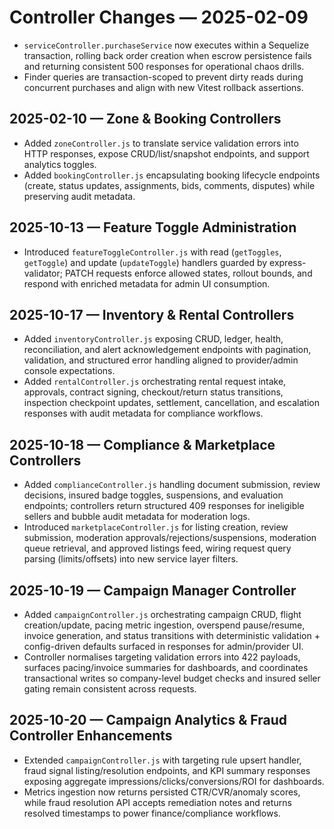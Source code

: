# Controller Changes — 2025-02-09

- `serviceController.purchaseService` now executes within a Sequelize transaction, rolling back order creation when escrow persistence fails and returning consistent 500 responses for operational chaos drills.
- Finder queries are transaction-scoped to prevent dirty reads during concurrent purchases and align with new Vitest rollback assertions.
## 2025-02-10 — Zone & Booking Controllers
- Added `zoneController.js` to translate service validation errors into HTTP responses, expose CRUD/list/snapshot endpoints, and support analytics toggles.
- Added `bookingController.js` encapsulating booking lifecycle endpoints (create, status updates, assignments, bids, comments, disputes) while preserving audit metadata.

## 2025-10-13 — Feature Toggle Administration
- Introduced `featureToggleController.js` with read (`getToggles`, `getToggle`) and update (`updateToggle`) handlers guarded by express-validator; PATCH requests enforce allowed states, rollout bounds, and respond with enriched metadata for admin UI consumption.

## 2025-10-17 — Inventory & Rental Controllers
- Added `inventoryController.js` exposing CRUD, ledger, health, reconciliation, and alert acknowledgement endpoints with pagination, validation, and structured error handling aligned to provider/admin console expectations.
- Added `rentalController.js` orchestrating rental request intake, approvals, contract signing, checkout/return status transitions, inspection checkpoint updates, settlement, cancellation, and escalation responses with audit metadata for compliance workflows.

## 2025-10-18 — Compliance & Marketplace Controllers
- Added `complianceController.js` handling document submission, review decisions, insured badge toggles, suspensions, and evaluation endpoints; controllers return structured 409 responses for ineligible sellers and bubble audit metadata for moderation logs.
- Introduced `marketplaceController.js` for listing creation, review submission, moderation approvals/rejections/suspensions, moderation queue retrieval, and approved listings feed, wiring request query parsing (limits/offsets) into new service layer filters.

## 2025-10-19 — Campaign Manager Controller
- Added `campaignController.js` orchestrating campaign CRUD, flight creation/update, pacing metric ingestion, overspend pause/resume, invoice generation, and status transitions with deterministic validation + config-driven defaults surfaced in responses for admin/provider UI.
- Controller normalises targeting validation errors into 422 payloads, surfaces pacing/invoice summaries for dashboards, and coordinates transactional writes so company-level budget checks and insured seller gating remain consistent across requests.

## 2025-10-20 — Campaign Analytics & Fraud Controller Enhancements
- Extended `campaignController.js` with targeting rule upsert handler, fraud signal listing/resolution endpoints, and KPI summary responses exposing aggregate impressions/clicks/conversions/ROI for dashboards.
- Metrics ingestion now returns persisted CTR/CVR/anomaly scores, while fraud resolution API accepts remediation notes and returns resolved timestamps to power finance/compliance workflows.
